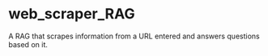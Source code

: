 # web_scraper_RAG
A RAG that scrapes information from a URL entered and answers questions based on it.
